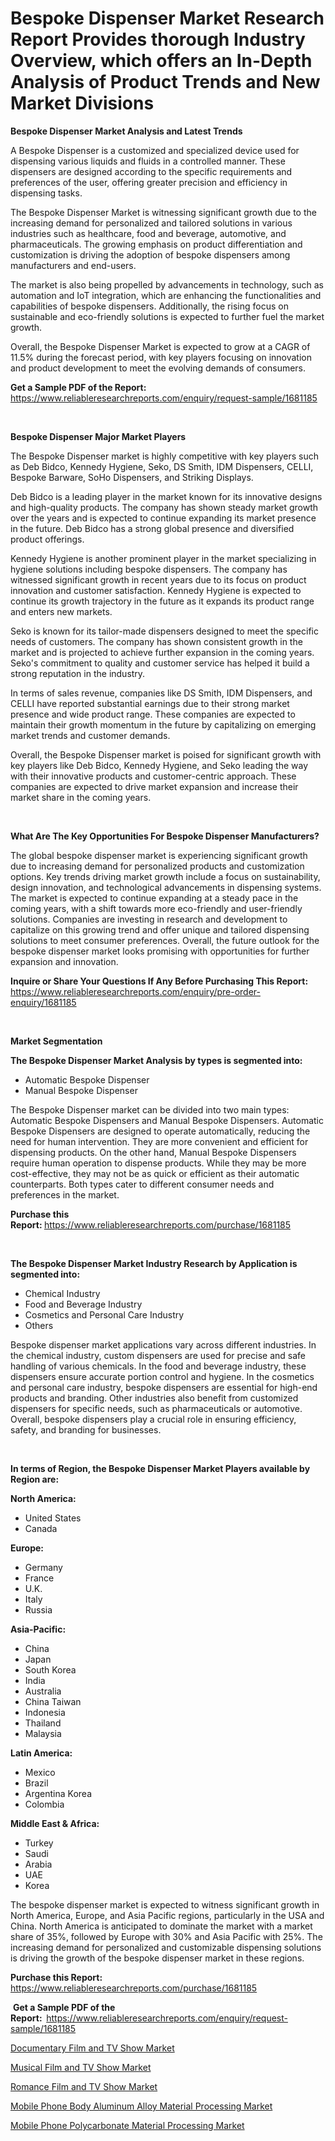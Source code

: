 <p><h1>Bespoke Dispenser Market Research Report Provides thorough Industry Overview, which offers an In-Depth Analysis of Product Trends and New Market Divisions</h1></p><p><strong>Bespoke Dispenser Market Analysis and Latest Trends</strong></p>
<p><p>A Bespoke Dispenser is a customized and specialized device used for dispensing various liquids and fluids in a controlled manner. These dispensers are designed according to the specific requirements and preferences of the user, offering greater precision and efficiency in dispensing tasks.</p><p>The Bespoke Dispenser Market is witnessing significant growth due to the increasing demand for personalized and tailored solutions in various industries such as healthcare, food and beverage, automotive, and pharmaceuticals. The growing emphasis on product differentiation and customization is driving the adoption of bespoke dispensers among manufacturers and end-users.</p><p>The market is also being propelled by advancements in technology, such as automation and IoT integration, which are enhancing the functionalities and capabilities of bespoke dispensers. Additionally, the rising focus on sustainable and eco-friendly solutions is expected to further fuel the market growth.</p><p>Overall, the Bespoke Dispenser Market is expected to grow at a CAGR of 11.5% during the forecast period, with key players focusing on innovation and product development to meet the evolving demands of consumers.</p></p>
<p><strong>Get a Sample PDF of the Report:&nbsp;</strong> <a href="https://www.reliableresearchreports.com/enquiry/request-sample/1681185">https://www.reliableresearchreports.com/enquiry/request-sample/1681185</a></p>
<p>&nbsp;</p>
<p><strong>Bespoke Dispenser Major Market Players</strong></p>
<p><p>The Bespoke Dispenser market is highly competitive with key players such as Deb Bidco, Kennedy Hygiene, Seko, DS Smith, IDM Dispensers, CELLI, Bespoke Barware, SoHo Dispensers, and Striking Displays. </p><p>Deb Bidco is a leading player in the market known for its innovative designs and high-quality products. The company has shown steady market growth over the years and is expected to continue expanding its market presence in the future. Deb Bidco has a strong global presence and diversified product offerings.</p><p>Kennedy Hygiene is another prominent player in the market specializing in hygiene solutions including bespoke dispensers. The company has witnessed significant growth in recent years due to its focus on product innovation and customer satisfaction. Kennedy Hygiene is expected to continue its growth trajectory in the future as it expands its product range and enters new markets.</p><p>Seko is known for its tailor-made dispensers designed to meet the specific needs of customers. The company has shown consistent growth in the market and is projected to achieve further expansion in the coming years. Seko's commitment to quality and customer service has helped it build a strong reputation in the industry.</p><p>In terms of sales revenue, companies like DS Smith, IDM Dispensers, and CELLI have reported substantial earnings due to their strong market presence and wide product range. These companies are expected to maintain their growth momentum in the future by capitalizing on emerging market trends and customer demands.</p><p>Overall, the Bespoke Dispenser market is poised for significant growth with key players like Deb Bidco, Kennedy Hygiene, and Seko leading the way with their innovative products and customer-centric approach. These companies are expected to drive market expansion and increase their market share in the coming years.</p></p>
<p>&nbsp;</p>
<p><strong>What Are The Key Opportunities For Bespoke Dispenser Manufacturers?</strong></p>
<p><p>The global bespoke dispenser market is experiencing significant growth due to increasing demand for personalized products and customization options. Key trends driving market growth include a focus on sustainability, design innovation, and technological advancements in dispensing systems. The market is expected to continue expanding at a steady pace in the coming years, with a shift towards more eco-friendly and user-friendly solutions. Companies are investing in research and development to capitalize on this growing trend and offer unique and tailored dispensing solutions to meet consumer preferences. Overall, the future outlook for the bespoke dispenser market looks promising with opportunities for further expansion and innovation.</p></p>
<p><strong>Inquire or Share Your Questions If Any Before Purchasing This Report:</strong> <a href="https://www.reliableresearchreports.com/enquiry/pre-order-enquiry/1681185">https://www.reliableresearchreports.com/enquiry/pre-order-enquiry/1681185</a></p>
<p>&nbsp;</p>
<p><strong>Market Segmentation</strong></p>
<p><strong>The Bespoke Dispenser Market Analysis by types is segmented into:</strong></p>
<p><ul><li>Automatic Bespoke Dispenser</li><li>Manual Bespoke Dispenser</li></ul></p>
<p><p>The Bespoke Dispenser market can be divided into two main types: Automatic Bespoke Dispensers and Manual Bespoke Dispensers. Automatic Bespoke Dispensers are designed to operate automatically, reducing the need for human intervention. They are more convenient and efficient for dispensing products. On the other hand, Manual Bespoke Dispensers require human operation to dispense products. While they may be more cost-effective, they may not be as quick or efficient as their automatic counterparts. Both types cater to different consumer needs and preferences in the market.</p></p>
<p><strong>Purchase this Report:&nbsp;</strong><a href="https://www.reliableresearchreports.com/purchase/1681185">https://www.reliableresearchreports.com/purchase/1681185</a></p>
<p>&nbsp;</p>
<p><strong>The Bespoke Dispenser Market Industry Research by Application is segmented into:</strong></p>
<p><ul><li>Chemical Industry</li><li>Food and Beverage Industry</li><li>Cosmetics and Personal Care Industry</li><li>Others</li></ul></p>
<p><p>Bespoke dispenser market applications vary across different industries. In the chemical industry, custom dispensers are used for precise and safe handling of various chemicals. In the food and beverage industry, these dispensers ensure accurate portion control and hygiene. In the cosmetics and personal care industry, bespoke dispensers are essential for high-end products and branding. Other industries also benefit from customized dispensers for specific needs, such as pharmaceuticals or automotive. Overall, bespoke dispensers play a crucial role in ensuring efficiency, safety, and branding for businesses.</p></p>
<p>&nbsp;</p>
<p><strong>In terms of Region, the Bespoke Dispenser Market Players available by Region are:</strong></p>
<p>
    <p> <strong> North America: </strong>
        <ul>
            <li>United States</li>
            <li>Canada</li>
        </ul>
        </p> 
    <p> <strong> Europe: </strong>
        <ul>
            <li>Germany</li>
            <li>France</li>
            <li>U.K.</li>
            <li>Italy</li>
            <li>Russia</li>
        </ul>
        </p> 
    <p> <strong> Asia-Pacific: </strong>
        <ul>
            <li>China</li>
            <li>Japan</li>
            <li>South Korea</li>
            <li>India</li>
            <li>Australia</li>
            <li>China Taiwan</li>
            <li>Indonesia</li>
            <li>Thailand</li>
            <li>Malaysia</li>
        </ul>
        </p> 
    <p> <strong> Latin America: </strong>
        <ul>
            <li>Mexico</li>
            <li>Brazil</li>
            <li>Argentina Korea</li>
            <li>Colombia</li>
        </ul>
        </p> 
    <p> <strong> Middle East & Africa: </strong>
        <ul>
            <li>Turkey</li>
            <li>Saudi</li>
            <li>Arabia</li>
            <li>UAE</li>
            <li>Korea</li>
        </ul>
    </p>
    </p>
<p><p>The bespoke dispenser market is expected to witness significant growth in North America, Europe, and Asia Pacific regions, particularly in the USA and China. North America is anticipated to dominate the market with a market share of 35%, followed by Europe with 30% and Asia Pacific with 25%. The increasing demand for personalized and customizable dispensing solutions is driving the growth of the bespoke dispenser market in these regions.</p></p>
<p><strong>Purchase this Report: </strong><a href="https://www.reliableresearchreports.com/purchase/1681185">https://www.reliableresearchreports.com/purchase/1681185</a></p>
<p>&nbsp;<strong>Get a Sample PDF of the Report:&nbsp;&nbsp;</strong><a href="https://www.reliableresearchreports.com/enquiry/request-sample/1681185">https://www.reliableresearchreports.com/enquiry/request-sample/1681185</a></p>
<p><strong></strong></p>
<p><p><a href="https://medium.com/p/93655d9a249a/edit">Documentary Film and TV Show Market</a></p><p><a href="https://medium.com/p/14589bbee6d9/edit">Musical Film and TV Show Market</a></p><p><a href="https://medium.com/p/08d47a4eca7a/edit">Romance Film and TV Show Market</a></p><p><a href="https://medium.com/p/fbfd547f3e26/edit">Mobile Phone Body Aluminum Alloy Material Processing Market</a></p><p><a href="https://medium.com/p/d233c208b5d1/edit">Mobile Phone Polycarbonate Material Processing Market</a></p></p>